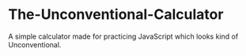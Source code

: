 # The-Unconventional-Calculator

A simple calculator made for practicing JavaScript which looks kind of Unconventional.
